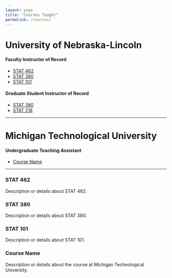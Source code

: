 ```yaml
---
layout: page
title: "Courses Taught"
permalink: /courses/
---
```


# University of Nebraska-Lincoln

#### Faculty Instructor of Record

- [STAT 462](#stat-462)
- [STAT 380](#stat-380)
- [STAT 101](#stat-101)

#### Graduate Student Instructor of Record

- [STAT 380](#stat-380)
- [STAT 218](#stat-218)

---

# Michigan Technological University

#### Undergraduate Teaching Assistant

- [Course Name](#course-name)

---

### STAT 462

Description or details about STAT 462.

### STAT 380

Description or details about STAT 380.

### STAT 101

Description or details about STAT 101.

### Course Name

Description or details about the course at Michigan Technological University.
